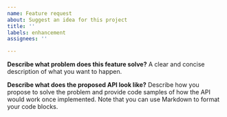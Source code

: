 ```yaml
---
name: Feature request
about: Suggest an idea for this project
title: ''
labels: enhancement
assignees: ''

---
```


**Describe what problem does this feature solve?**
A clear and concise description of what you want to happen.

**Describe what does the proposed API look like?**
Describe how you propose to solve the problem and provide code samples of how the API would work once implemented. Note that you can use Markdown to format your code blocks.

